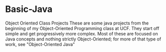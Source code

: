 # Basic-Java
Object Oriented Class Projects
These are some java projects from the beginning of my Object-Oriented Programming class at UCF. They start off simple and get progressively more complex.
Most of these are focused on Java concepts and nothing strictly Object-Oriented; for more of that type of work, see "Object-Oriented Java"
